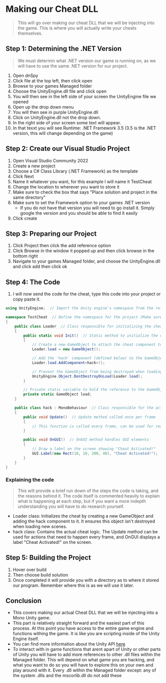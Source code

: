 # Making our Cheat DLL
> This will go over making our cheat DLL that we will be injecting into the game. This is where you will actually write your cheats themselves.

## Step 1: Determining the .NET Version
>  We must determin what .NET version our game is running on, as we will have to use the same .NET version for our project.
1. Open dnSpy
2. Click file at the top left, then click open
3. Browse to your games Managed folder
4. Choose the UnityEngine.dll file and click open
5. You will then see in the left side of your screen the UnityEngine file we opened
6. Open up the drop down menu
7. You will then see in purple UnityEngine.dll
8. Click on UnityEngine.dll not the drop down.
9. In the right side of your screen some text will appear.
10. In that texxt you will see Runtime: .NET Framework 3.5 (3.5 is the .NET version, this will change depending on the game)

## Step 2: Create our Visual Studio Project
1. Open Visual Studio Community 2022
2. Create a new project
3. Choose a C# Class Library (.NET Framework) as the template
4. Click Next
5. Name it whatever you want, for this example I will name it TestCheat
6. Change the location to wherever you want to store it
7. Make sure to check the box that says "Place solution and project in the same directory"
8. Make sure to set the Framework option to your games .NET version
    - If you do not have that version you will need to go install it. Simply google the version and you should be able to find it easily
9. Click create

## Step 3: Preparing our Project
1. Click Project then click the add reference option
2. Click Browse in the window it popped up and then click browse in the bottom right
3. Navigate to your games Managed folder, and choose the UnityEngine.dll and click add then click ok

## Step 4: The Code
1. I will now send the code for the cheat, type this code into your project or copy paste it.
``` c#
using UnityEngine;  // Import the Unity engine's namespace from the refernce we added

namespace TestCheat  // Define the namespace for the project (Make sure this is the same as your overall projects name)
{
    public class Loader  // Class responsible for initializing the cheat (I reccommend leaving it named Loader for ease of use)
    {
        public static void Init()  // Static method to initialize the cheat loader (I reccommend leaving it named Loader for ease of use)
        {
            // Create a new GameObject to attach the cheat component to
            Loader.load = new GameObject();

            // Add the 'hack' component (defined below) to the GameObject
            Loader.load.AddComponent<hack>();

            // Prevent the GameObject from being destroyed when loading new scenes
            UnityEngine.Object.DontDestroyOnLoad(Loader.load);
        }

        // Private static variable to hold the reference to the GameObject
        private static GameObject load;
    }

    public class hack : MonoBehaviour  // Class responsible for the actual cheat behavior
    {
        public void Update()  // Update method called once per frame
        {
            // This function is called every frame, can be used for real-time logic
        }

        public void OnGUI()  // OnGUI method handles GUI elements
        {
            // Draw a label on the screen showing "Cheat Activated!"
            GUI.Label(new Rect(10, 10, 200, 40), "Cheat Activated!");
        }
    }
}
```
### Explaining the code
> This will provide a brief run down of the steps the code is taking, and the reasons behind it. The code itself is commented heavily to explain what is happening at each step, but if you want a more indepth understanding you will have to do research yourself.
- Loader class: Initializes the cheat by creating a new GameObject and adding the hack component to it. It ensures this object isn't destroyed when loading new scenes.
- hack class: Contains the actual cheat logic. The Update method can be used for actions that need to happen every frame, and OnGUI displays a label "Cheat Activated!" on the screen.

## Step 5: Building the Project
1. Hover over build
2. Then choose build solution
3. Once completed it will provide you with a directory as to where it stored our program. Remember where this is as we will use it later.

## Conclusion
- This covers making our actual Cheat DLL that we will be injecting into a Mono Unity game.
- This part is relatively straight forward and the easiest part of this process. At this point you have access to the entire game engine and functions withing the game. It is like you are scripting inside of the Unity Engine itself.
- You can find more information about the Unity API [here](https://docs.unity3d.com/ScriptReference/)
- To interact with in game functions that arent apart of Unity or other parts of Unity you will have to add more references to other .dll files within the Managed folder. This will depend on what game you are hacking, and what you want to do so you will have to explore this on your own and play around with it. Every .dll within the Managed folder except: any of the system .dlls and the mscorlib.dll do not add these